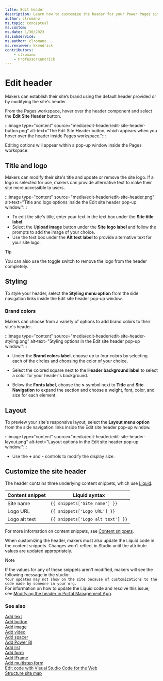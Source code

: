 ```yaml
---
title: Edit header
description: Learn how to customize the header for your Power Pages site.
author: clromano
ms.topic: conceptual
ms.custom: 
ms.date: 1/30/2023
ms.subservice:
ms.author: clromano 
ms.reviewer: kkendrick
contributors:
    - clromano
    - ProfessorKendrick
---
```


# Edit header

Makers can establish their site’s brand using the default header provided or by modifying the site's header.

From the Pages workspace, hover over the header component and select the **Edit Site Header** button.

:::image type="content" source="media/edit-header/edit-site-header-button.png" alt-text="The Edit Site Header button, which appears when you hover over the header inside Pages workspace.":::

Editing options will appear within a pop-up window inside the Pages workspace.

## Title and logo

Makers can modify their site's title and update or remove the site logo.  If a logo is selected for use, makers can provide alternative text to make their site more accessible to users.

:::image type="content" source="media/edit-header/edit-site-header.png" alt-text="Title and logo options inside the Edit site header pop-up window.":::

- To edit the site's title, enter your text in the text box under the **Site title label**.
- Select the **Upload image** button under the **Site logo label** and follow the prompts to add the image of your choice.  
- Use the text box under the **Alt text label** to provide alternative text for your site logo.

> [!TIP]
> You can also use the toggle switch to remove the logo from the header completely.  

## Styling

To style your header, select the **Styling menu option** from the side navigation links inside the Edit site header pop-up window.

### Brand colors

Makers can choose from a variety of options to add brand colors to their site's header.

:::image type="content" source="media/edit-header/edit-site-header-styling.png" alt-text="Styling options in the Edit site header pop-up window.":::

- Under the **Brand colors label**, choose up to four colors by selecting each of the circles and choosing the color of your choice.

- Select the colored square next to the **Header background label** to select a color for your header's background.

- Below the **Fonts label**, choose the **>** symbol next to **Title** and **Site Navigation** to expand the section and choose a weight, font, color, and size for each element.

## Layout

To preview your site's responsive layout, select the **Layout menu option** from the side navigation links inside the Edit site header pop-up window.

:::image type="content" source="media/edit-header/edit-site-header-layout.png" alt-text="Layout options in the Edit site header pop-up window.":::

- Use the **+** and **-** controls to modify the display size.

## Customize the site header

The header contains three underlying content snippets, which use [Liquid](../configure/liquid-overview.md). 

|Content snippet         |Liquid syntax                        |
|------------------------|-------------------------------------|
|Site name               |```{{ snippets['Site name'] }}```        |
|Logo URL                |```{{ snippets['Logo URL'] }}```         |
|Logo alt text           |```{{ snippets['Logo alt text'] }}```   |

For more information on content snippets, see [Content snippets](../configure/content-snippets.md).

When customizing the header, makers must also update the Liquid code in the content snippets. Changes won't reflect in Studio until the attribute values are updated appropriately. 

>[!NOTE]
> If the values for any of these snippets aren't modified, makers will see the following message in the studio:<br />```Your updates may not show on the site because of customizations to the code made by someone in your org.```<br />For information on how to update the Liquid code and resolve this issue, see [Modifying the header in Portal Management App](../known-issues.md#modifying-the-header-in-portal-management-app).

### See also

[Add text](add-text.md)<br />
[Add button](add-button.md)<br />
[Add image](add-image.md)<br />
[Add video](add-video.md)<br />
[Add spacer](add-spacer.md)<br />
[Add Power BI](add-power-bi.md)<br />
[Add list](add-list.md)<br />
[Add form](add-form.md)<br />
[Add IFrame](add-iframe.md)<br />
[Add multistep form](multistep-forms.md)<br />
[Edit code with Visual Studio Code for the Web](../configure/visual-studio-code-editor.md)<br />
[Structure site map](structure-site.md)<br />
